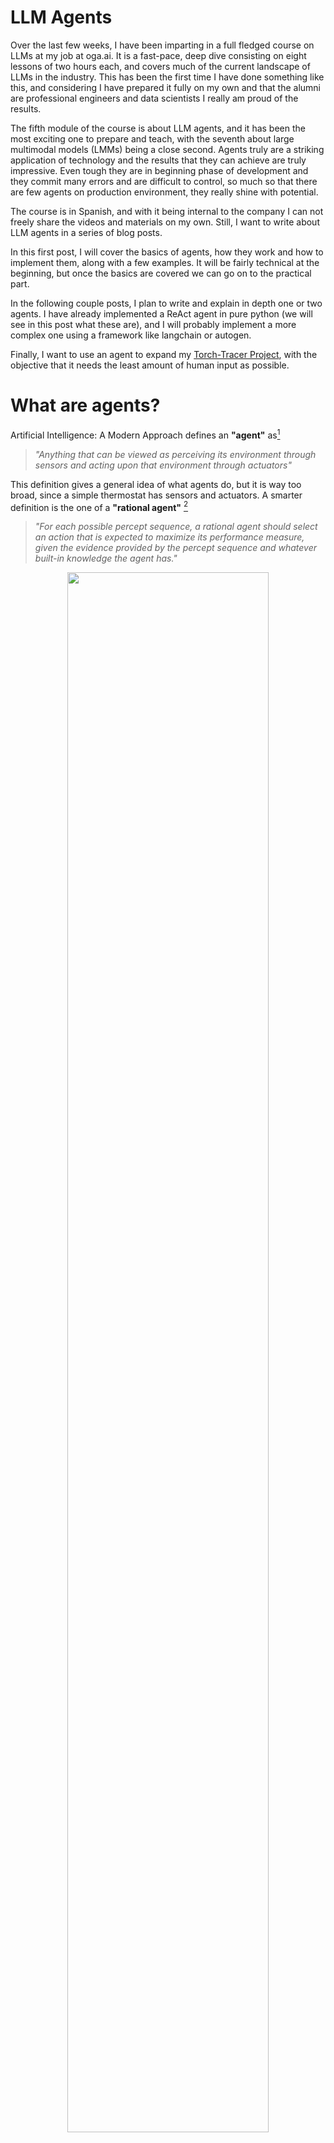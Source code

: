 # LLM Agents

Over the last few weeks, I have been imparting in a full fledged course on LLMs at my job at oga.ai. It is a fast-pace, deep dive consisting on eight lessons of two hours each, and covers much of the current landscape of LLMs in the industry. This has been the first time I have done something like this, and considering I have prepared it fully on my own and that the alumni are professional engineers and data scientists I really am proud of the results.

The fifth module of the course is about LLM agents, and it has been the most exciting one to prepare and teach, with the seventh about large multimodal models (LMMs) being a close second. Agents truly are a striking application of technology and the results that they can achieve are truly impressive. Even tough they are in beginning phase of development and they commit many errors and are difficult to control, so much so that there are few agents on production environment, they really shine with potential.

The course is in Spanish, and with it being internal to the company I can not freely share the videos and materials on my own. Still, I want to write about LLM agents in a series of blog posts.

In this first post, I will cover the basics of agents, how they work and how to implement them, along with a few examples. It will be fairly technical at the beginning, but once the basics are covered we can go on to the practical part.

In the following couple posts, I plan to write and explain in depth one or two agents. I have already implemented a ReAct agent in pure python (we will see in this post what these are), and I will probably implement a more complex one using a framework like langchain or autogen.

Finally, I want to use an agent to expand my [Torch-Tracer Project](https://mvazquez.ai/blog/output/2024-11-12-torch-tracing-01/content.html), with the objective that it needs the least amount of human input as possible.

# What are agents?

Artificial Intelligence: A Modern Approach defines an **"agent"** as[^1]

> _"Anything that can be viewed as perceiving its environment through sensors and acting upon that environment through actuators"_

This definition gives a general idea of what agents do, but it is way too broad, since a simple thermostat has sensors and actuators. A smarter definition is the one of a **"rational agent"** [^1]

> _"For each possible percept sequence, a rational agent should select an action that is expected to maximize its performance measure, given the evidence provided by the percept sequence and whatever built-in knowledge the agent has."_

<p align="center">
  <img src="../../media/2024-11-17-llm-agents/simple_agents.webp" width="80%" />
</p>

<p style="text-align:center; font-style: italic;">Agent Definitions.</p>

This means that a rational agent will try to accomplish an objective as defined by the performance measure. This is what we want, to tell our agent to do something and that it tries, to the best of its abilities, to follow the orders. Here is where the LLM part comes into play.

A **"LLM agent"** is one that uses a LLM as its _brain_ to reason. The central idea is that they use a language model to choose what **actions** they take to **accomplish an objective** given a current **state** or environment.

If you are familiar with prompt chains, as the ones used in langchain and in Retrieval Augmented Generation (RAG), they have many things in common with agents, but agents are more flexible and can show more complex behavior as it chooses what action to take at each moment by itself, while in chaining the possible workflow of the actions is fixed, rigidly specified in code.

### Agentic workflows

An analogy that I find illustrative to understand LLM agents can be made with the writing of an essay. This analogy comes from Andrew Ng[^2].

In a regular LLM workflow you ask the LLM to write an essay about some topic X. Since they are autoregressive models, they will write it directly from the beginning to the end without ever going back to fix errors or improve any section, or stopping to reflect and research more about topic X. This task would be very difficult for most humans, and yet LLMs are surprisingly good at it.

<p align="center">
  <img src="../../media/2024-11-17-llm-agents/regular_llm_workflow.webp" width="80%" />
</p>

<p style="text-align:center; font-style: italic;">Regular LLM workflow to write an essay. </p>

In an agentic workflow, you remove all those restrictions. The agent will be able to reason to take actions to better write the essay. It could decide to start by specifying the essay's structure and researching about the topic in a external data storage (data bases, documents, the internet...). Then it may decide to write a first draft and iteratively improve it until it is finished. At any point of the process it can reflect about what is the best action to take among the set of possible actions, which gives it all these capabilities. Obviously, this workflow will often give better results that the first direct approach.

<p align="center">
  <img src="../../media/2024-11-17-llm-agents/agentic_llm_workflow.webp" width="80%" />
</p>

<p style="text-align:center; font-style: italic;">Agentic LLM workflows allow to take to choose what actions to take to get the best results. </p>

LLM agents are based on the chain-of-thought. By dividing a complex problem in simpler subproblems, it can solve them sequentially to reach the final answer.

1. **Plan** what action to take to get closer to its objective.
2. Perform an **action** and **observe** its consequences.
3. Iterate until reaching the objective _"LLM in a loop"_

<p align="center">
  <img src="../../media/2024-11-17-llm-agents/agent_cot_loop.webp" width="80%" />
</p>

<p style="text-align:center; font-style: italic;">Agentic LLM workflows as loop: Plan, Act, Observe. </p>

As a simple example, consider the common case of a software developer that uses chatGPT to write a code program. They start stating the problem and asking the model to "think step by step". The agent **plans** the actions it should take. Then it **writes** the code. The developer copies that code, pastes it in the script and runs the program. If it fails, they paste the **error trace** to chatgpt to fix it, and if it **works** then the task is finished.

If you automatize this in a loop, it becomes a simple agentic workflow, where the words in bold font correspond to planning, acting and observing.

All the text that is generated by the model during a task is called the **reasoning trace**.

### ReAct agents

You might have noticed that the planning step is not strictly necessary. An agent could just observe the environment and act, and in fact the first agents based on LLMs did just that, but they did not work too well. In 2022 in the ReAct paper[^3] Yao, Shunyu, et al. introduced the Reason + Act framework and showed that it works better than just acting.

The setup is an agent with access to three different actions that leverage a "simple Wikipedia web API: (1)**search**\[entity] returns the first 5 sentences from the corresponding _entity_ wiki page if it exists, or else suggests top-5 similar entities from the Wikipedia search engine, (2)**lookup**\[string], which returns the next sentence in the page containing _string_ simulating a ctrl+F command, and (3)**finish**\[answer] which would finish the current task with _answer_."[^3]

With this environment they compare four different approaches: standard zero-shot, chain of thought prompting, act-only agent and Reason + Act agent. The following example from the paper shows how they try to solve a question about the Apple Remote device. Let's review the first three approaches first.

<p align="center">
  <img src="../../media/2024-11-17-llm-agents/react_01.webp" width="80%" />
</p>

<p style="text-align:center; font-style: italic;">Example of standard zero-shot, chain of thought prompting, act-only from the ReAct paper. </p>

In (1a) zero-shot the LLM just answers directly and gets it wrong. With (1b) chain-of-thought the LLM is prompted to "think step by step before answering", a technique that improves accuracy of language models[^4], but still gets it wrong. In (1c) we have a simple agentic workflow that acts and observes, and allows to use the Wikipedia tools. This time it actually gets close the answer, but ends up returning "yes" as its final answer. The problem with this approach is that the model cannot reflect on what tool to use, how to use it or plan how to get the final answer. The only possibility is to act, stating the action and its argument. ReAct is created to fight this problem.

<p align="center">
  <img src="../../media/2024-11-17-llm-agents/react_02.webp" width="80%" />
</p>

<p style="text-align:center; font-style: italic;">Example of a ReAct agent from the ReAct paper. In this case it manages to get the right answer.</p>

In this last case the agent follows a loop of reason-act-observe that overcomes the previously stated limitations, and it actually gets the correct answer: "keyboard function keys". This example showcases how the model is able plan and reason about the result of its actions. This is a simple yet extremely powerful workflow, and most state of the art agents follow it, with improvements in the reasoning step and an increase in freedom to act. It leverages the powerful large language models by using them as the "brain" of the agent.

### Actions as tools

To implement agents we need to define a **set of possible actions for the agent to take**, among which the agent will have to decide in each iteration. For example it could have access to the following:

-   Ask the user for information.
-   Search the web.
-   Using an external database.
-   Using a calculator or symbolic programming.
-   Using a python code interpreter.

This possible actions are commonly referred as **tools**, and the a set of actions is a **tool box**.

As an example, chatGPT has access to three different tools.

<p align="center">
  <img src="../../media/2024-11-17-llm-agents/chatgpt_tools.webp" width="80%" />
</p>

<p style="text-align:center; font-style: italic;">The gpt-4o model from the chatGPT web UI has access to web browsing, Dall-e image generator, and code interpreter. </p>

At the time of writing gpt-4o has the knowledge cut date of October 2024. That means that the pretraining has data until that date, and it knows nothing that happened thereafter. If I ask it about events posterior to that dat, it will use a web search tool to retrieve the necessary information.

<p align="center">
  <img src="../../media/2024-11-17-llm-agents/chatgpt_web_search.webp" width="80%" />
</p>

<p style="text-align:center; font-style: italic;">GPT does not know the democratic candidate of 2024, so it uses web search tool to answer . </p>

In this [conversation](https://chatgpt.com/share/e/6734e362-6720-800a-ad98-0fe320703b3a) I make chatGPT use the code interpreter tool to generate a plot to showcase it. As of the moment I am writing this post, it is not possible to share conversations in which dall-e is used to generate images, but you can guess how it works: you ask chatgpt to generate an image of a puppy and it decides to call dall-e, writing the image prompt by itself.

Another example is the [langchain tools](https://python.langchain.com/docs/integrations/tools/). These are implemented in the langchain library to be used by language models, and there is a great number and variety of them: several web search providers and code interpreters, a few productivity tools like github, jira or gmail; tools to access databases and even more.

## Agent Showcase

Let's proceed with an agent full workflow as an example. In this case we have an agent, let's call him JARVIS, that assist the user with data queries.

<p align="center">
  <img src="../../media/2024-11-17-llm-agents/workflow_example.webp" width="90%" />
</p>

<p style="text-align:center; font-style: italic;">Jarvis helps the user to get the total number of customers in the database. </p>

When the user asks JARVIS to find out how many clients are in the database, the agent has to figure out the best course of action to get the information. Let’s walk through the sequence step by step to see how JARVIS accomplishes this seemingly simple task:

### Breaking Down the Workflow

The user starts by asking, **"Hey JARVIS, how many clients are there in our database?"** This is the initial input that sets the whole process in motion. Even though this question seems straightforward, there are several steps involved before reaching the final answer.

1. **Understanding the Query**:

    - JARVIS recognizes that it needs to interact with a database to fulfill the user’s request. The initial plan involves listing out the tools available to it, which include accessing tables and querying information.

2. **Exploring the Environment**:

    - To proceed, JARVIS needs to understand what data it has access to. It starts by using a tool to **list all the tables** in the database. The agent observes that there are tables named `AGENTS`, `CUSTOMERS`, `ORDERS`, among others.

3. **Focusing on Relevant Information**:

    - Since the user is asking specifically about clients, JARVIS infers that the relevant information should be in the `CUSTOMERS` table. However, before it can query this table, it needs to understand its structure.

4. **Querying the Table Schema**:

    - JARVIS retrieves the schema of the `CUSTOMERS` table to see what fields are available. It finds that the table includes columns like `CLIENT_ID` and `CLIENT_NAME`.

5. **Formulating a Plan to Extract Information**:

    - Now that JARVIS knows the structure of the table, it formulates a plan to count the entries. The goal is to determine how many rows (i.e., clients) are present in the table.

6. **Executing the SQL Query**:

    - JARVIS constructs a simple SQL query:

        ```sql
        SELECT COUNT(*) FROM CUSTOMERS
        ```

        This query will return the total number of rows in the `CUSTOMERS` table, which corresponds to the number of customers.

7. **Interpreting the Results**:

    - The query is executed, and JARVIS receives the result: `[(25,)]`, indicating there are 25 customers in the database.

8. **Delivering the Final Answer**:

    - With the result in hand, JARVIS returns to the user with the final answer:
      **"There are 25 clients in the database."**

### Key Takeaways from This Example

This workflow showcases a **classic agentic pattern** where JARVIS uses a loop of **planning, acting, and observing**:

-   **Planning**: At multiple steps, JARVIS formulates a plan to achieve the desired outcome. It doesn’t jump straight to querying the database without first understanding the environment.
-   **Acting**: It uses tools effectively to explore the environment, fetch the schema, and run the SQL query.
-   **Observing**: After each action, it observes the output to decide on the next step.

The diagram above reflects how even seemingly simple tasks require agents to break down problems into smaller actions, reflect on the information available, and decide on the best next step. The flexibility of this approach is what makes LLM agents so powerful.

### Reasoning Trace

Trough all this process the LLM generates text that is recursively added to the prompt. This generated text is the reasoning trace.

<p align="center">
  <img src="../../media/2024-11-17-llm-agents/reasoning_trace.webp" width="80%" />
</p>

<p style="text-align:center; font-style: italic;">Reasoning trace generated in the example agentic workflow.</p>

There are only two ways for a language model to access information: weight updates and prompts (in context learning). Since we are only using inference during an agentic task, this means all information about the conversation with the user and the current state that is needed to accomplish the objective must be passed through the prompt for every call. This makes prompt management a crucial aspect of agents.

The simplest approach to accomplish this is to paste all the user interaction and the reasoning trace for every call to the model. This works well for simple tasks that do not generate much text, that does not need access to big quantities of external data and that do not depend on previous interactions with the same or other users. For other tasks a more complex and customized prompt management strategy must be implemented. Trough this post many agent design patterns that can be useful will be explained.

### Code Implementation

I will now show a simple implementation of the example using langchain. I will use the OpenAI api for the language model.

Fist we build a sample database.

```python
# 01_create_and_fill_database.py
import sqlite3
import os

# File path
database_file_path = "./sql_lite_database.db"

# Check if database file exists and delete if it does
if os.path.exists(database_file_path):
    os.remove(database_file_path)
    message = "File 'sql_lite_database.db' found and deleted."
else:
    message = "File 'sql_lite_database.db' does not exist."

# Step 1: Connect to the database or create it if it doesn't exist
conn = sqlite3.connect(database_file_path)

# Step 2: Create a cursor
cursor = conn.cursor()

# Step 3: Create tables
create_table_query1 = """
                        CREATE TABLE IF NOT EXISTS   "AGENTS"
                        (
                            "AGENT_CODE" CHAR(6) NOT NULL PRIMARY KEY,
                            "AGENT_NAME" CHAR(40),
                            "WORKING_AREA" CHAR(35),
                            "COMMISSION" NUMBER(10,2),
                            "PHONE_NO" CHAR(15),
                            "COUNTRY" VARCHAR2(25)
                            );
                        """
create_table_query2 = """
                        CREATE TABLE IF NOT EXISTS   "CUSTOMER"
                        ( "CUST_CODE" VARCHAR2(6) NOT NULL PRIMARY KEY,
                            "CUST_NAME" VARCHAR2(40) NOT NULL,
                            "CUST_CITY" CHAR(35),
                            "WORKING_AREA" VARCHAR2(35) NOT NULL,
                            "CUST_COUNTRY" VARCHAR2(20) NOT NULL,
                            "GRADE" NUMBER,
                            "OPENING_AMT" NUMBER(12,2) NOT NULL,
                            "RECEIVE_AMT" NUMBER(12,2) NOT NULL,
                            "PAYMENT_AMT" NUMBER(12,2) NOT NULL,
                            "OUTSTANDING_AMT" NUMBER(12,2) NOT NULL,
                            "PHONE_NO" VARCHAR2(17) NOT NULL,
                            "AGENT_CODE" CHAR(6) NOT NULL REFERENCES AGENTS
                        );
                        """

create_table_query3 = """
                        CREATE TABLE IF NOT EXISTS "ORDERS"
                        (
                            "ORD_NUM" NUMBER(6,0) NOT NULL PRIMARY KEY,
                            "ORD_AMOUNT" NUMBER(12,2) NOT NULL,
                            "ADVANCE_AMOUNT" NUMBER(12,2) NOT NULL,
                            "ORD_DATE" DATE NOT NULL,
                            "CUST_CODE" VARCHAR2(6) NOT NULL REFERENCES CUSTOMER,
                            "AGENT_CODE" CHAR(6) NOT NULL REFERENCES AGENTS,
                            "ORD_DESCRIPTION" VARCHAR2(60) NOT NULL
                        );
                        """

queries = [create_table_query1, create_table_query2, create_table_query3]
# queries = [create_table_query1, create_table_query2]

for query in queries:
    # execute queries
    cursor.execute(query)

# Step 4: Insert data into tables Agents, Orders and Customers
# For space reasons I will omit most of the rows.
insert_query = """
INSERT INTO AGENTS VALUES ('A007', 'Ramasundar', 'Bangalore', '0.15', '077-25814763', '');
INSERT INTO AGENTS VALUES ('A003', 'Alex ', 'London', '0.13', '075-12458969', '');
...

INSERT INTO CUSTOMER VALUES (
  'C00013', 'Holmes', 'London', 'London', 'UK', '2', '6000.00', '5000.00', '7000.00', '4000.00', 'BBBBBBB', 'A003'
);
INSERT INTO CUSTOMER VALUES (
  'C00001', 'Micheal', 'New York', 'New York', 'USA', '2', '3000.00', '5000.00', '2000.00', '6000.00', 'CCCCCCC', 'A008'
);
...

INSERT INTO ORDERS VALUES('200100', '1000.00', '600.00', '2024-08-01', 'C00013', 'A003', 'SOD');
INSERT INTO ORDERS VALUES('200110', '3000.00', '500.00', '2024-04-15', 'C00019', 'A010', 'SOD');
...
"""

for row in insert_query.splitlines():
    try:
        cursor.execute(row)
    except sqlite3.Error as e:
        print(f"An error occurred: {e}")
        print(row)

# Step 5: Fetch data from tables
list_of_queries = []
list_of_queries.append("SELECT * FROM AGENTS")
list_of_queries.append("SELECT * FROM CUSTOMER")
list_of_queries.append("SELECT * FROM ORDERS")

# execute queries
for query in list_of_queries:
    cursor.execute(query)
    data = cursor.fetchall()

    print(f"--- Data from tables ({query}) ---")
    for row in data:
        print(row)

# Step 7: Close the cursor and connection
cursor.close()
conn.commit()
conn.close()
```

<p align="center">
  <img src="../../media/2024-11-17-llm-agents/tablas.webp" width="80%" />
</p>

<p style="text-align:center; font-style: italic;">Sample database schema.</p>

Now let's implement a simple agent using langchain. First we need to import the necessary libraries and set up our database connection and language model:

```python
from langchain.utilities import SQLDatabase
from langchain.agents.agent_types import AgentType
from langchain.agents.agent_toolkits import SQLDatabaseToolkit
from langchain.agents import create_sql_agent
from langchain_community.llms.openai import OpenAI

# define the database we want to use for our test
db = SQLDatabase.from_uri("sqlite:///sql_lite_database.db")

# choose llm model, in this case the default OpenAI model
llm = OpenAI(
    temperature=0,
    verbose=True,
    openai_api_key=os.getenv("OPENAI_API_KEY"),
)
```

With our database and language model ready, we can create the agent. We'll use langchain's SQL toolkit and the ReAct agent type:

```python
# setup agent
toolkit = SQLDatabaseToolkit(db=db, llm=llm)
agent_executor = create_sql_agent(
    llm=llm,
    toolkit=toolkit,
    verbose=True,
    agent_type=AgentType.ZERO_SHOT_REACT_DESCRIPTION,
)

# define the user's question
question = "How many customers do we have in our database?"
agent_executor.invoke(question)
```

The output shows the agent's reasoning trace as it works through the problem. Let's analyze what's happening:

1. First, it lists the available tables using sql_db_list_tables
2. Then it examines the schema of the CUSTOMER table using sql_db_schema
3. Finally, it executes a simple COUNT query using sql_db_query

The agent concludes that there are 25 customers in the database.

```python
> Entering new SQL Agent Executor chain...
Action: sql_db_list_tables
Action Input: AGENTS, CUSTOMER, ORDERS I should query the schema of the CUSTOMER table to see how many customers are in the database.
Action: sql_db_schema
Action Input: CUSTOMER
CREATE TABLE "CUSTOMER" (
	"CUST_CODE" TEXT(6) NOT NULL,
	"CUST_NAME" TEXT(40) NOT NULL,
	"CUST_CITY" CHAR(35),
	"WORKING_AREA" TEXT(35) NOT NULL,
	"CUST_COUNTRY" TEXT(20) NOT NULL,
	"GRADE" NUMERIC,
	"OPENING_AMT" NUMERIC(12, 2) NOT NULL,
	"RECEIVE_AMT" NUMERIC(12, 2) NOT NULL,
	"PAYMENT_AMT" NUMERIC(12, 2) NOT NULL,
	"OUTSTANDING_AMT" NUMERIC(12, 2) NOT NULL,
	"PHONE_NO" TEXT(17) NOT NULL,
	"AGENT_CODE" CHAR(6) NOT NULL,
	PRIMARY KEY ("CUST_CODE"),
	FOREIGN KEY("AGENT_CODE") REFERENCES "AGENTS" ("AGENT_CODE")
)

/*
3 rows from CUSTOMER table:
CUST_CODE	CUST_NAME	CUST_CITY	WORKING_AREA	CUST_COUNTRY	GRADE	OPENING_AMT	RECEIVE_AMT	PAYMENT_AMT	OUTSTANDING_AMT	PHONE_NO	AGENT_CODE
C00013	Holmes	London	London	UK	2.0000000000	6000.00	5000.00	7000.00	4000.00	BBBBBBB	A003
C00001	Micheal	New York	New York	USA	2.0000000000	3000.00	5000.00	2000.00	6000.00	CCCCCCC	A008
C00020	Albert	New York	New York	USA	3.0000000000	5000.00	7000.00	6000.00	6000.00	BBBBSBB	A008
*/ I should query the CUSTOMER table and count the number of rows to get the total number of customers.
Action: sql_db_query
Action Input: SELECT COUNT(*) FROM CUSTOMER[(25,)] I now know the final answer.
Final Answer: 25
```

This example demonstrates how the agent breaks down the problem into logical steps and uses the available tools to reach the correct answer, following the ReAct pattern we discussed earlier.

Here langchain does most of the work for us with the `create_sql_agent` function, which allows us to have our ReAct agent in few lines of code. In the next blog post I will implement a similar agent from python, since this post is already getting long.

### AgentGPT

As a second showcase of an agent I want to mention [AgentGPT](https://agentgpt.reworkd.ai/). I recommend you create a free account and give it some task. For example, ask it to _Parse the data of the current season of the Spanish football league's first division and export it in a csv file_. It will search the web for the appropriate data, initialize a python environment with some libraries, write a web scraping script and run it, and finally return the .csv file to the user. From a free account it will run out of iterations before achieving it, but it still is a good showcase of what a simple agent is able to do.

## Why use agents?

By this point I hope to have delivered an initial idea of what agents are. If you are still not convinced on their power, by the end of this post you will be. For now I want to clearly explain some of their best attributes in this section.

The first thing to understand is that agents can _augment_ anything a LLM already does. In any task, you can improve the zero-shot performance by implementing an agentic workflow. For example this are the best scores achieved by GPT-3.5 and GPT-4 in HumanEval[^5], a coding benchmark. Their 48.1 and 67 pass@1 original scores increase hugely by using agents, with the best implementation og GPT-4 reaching close to a 100% pass.

<p align="center">
  <img src="../../media/2024-11-17-llm-agents/humaneval_agents.webp" width="100%" />
</p>

<p style="text-align:center; font-style: italic;">Humaneval score comparison of zero-shot LLMs vs agentic implementations.</p>

Other advantages of agents are:

-   They are highly autonomous.
-   They are able to recover from errors.
-   They can perform complex workflows without having to explicitly program them like you would in prompt chaining.

For example, let's consider a SQL Rag system that:

1. Takes a natural language query as input.
2. Transforms the query into SQL.
3. Retrieves the results of the query from the database.
4. Communicates results back to the user.

This is a rag workflow that works for simple tasks, but what happens if the SQL query returns an error? Or the retrieved data is different from what was expected? Or if the user's query is complex and needs to query several tables to return the correct answer?

These limitations of RAG systems are effectively addressed by agents.

## Memory in Agents

The last basic component of agents that we need to talk about is **memory**. Earlier in the post I teased the question when talking about the reasoning trace. Large Language Memory do not have _memory_ of past interactions: all information for a call must passed through the prompt.

So how do we implement the memory in our agent? The truth is that there is not a stablished solution yet, and it depends heavily on the system that is being built.

What we do have are some design patterns that have recently emerged as more advanced agentic applications are being built. In a recent paper about cognitive architectures for language agents[^6], Sumers, Theodore R., et al propose several memory patterns that are becoming standard in the field. They are analogies to different classes of human memory, as studied by psychologists.

### Types of Memory

<p align="center">
  <img src="../../media/2024-11-17-llm-agents/memory_types.webp" width="80%" />
</p>

<p style="text-align:center; font-style: italic;">Memory types found in humans and agents. From the CoALA[^6] paper.</p>

**Procedural Memory** represents the agent's core capabilities encoded in its model weights and implementation code. Just like humans don't consciously think about the mechanics of riding a bike, agents leverage their pre-trained knowledge and coded functions automatically. This includes the language model's understanding of syntax, reasoning patterns, and the defined tools and functions the agent can use. The procedural memory is typically fixed during inference, only changing through model updates or code modifications.

**Semantic Memory** acts as the agent's knowledge base, implemented through external data sources like vector stores, graph databases, or traditional SQL databases. This allows agents to access and reference factual information beyond their training data, similar to how humans draw upon learned knowledge from education and experience. By connecting to these data stores, agents can query relevant information, verify facts, and ground their reasoning in accurate, up-to-date data rather than relying solely on their pre-trained knowledge.

**Episodic Memory** maintains a record of the agent's past experiences and interactions, which can include conversation history, previous task attempts, or user preferences. This memory type helps agents maintain context across multiple interactions and learn from past successes or failures. For example, an agent might remember a user's preferred format for data visualization from earlier conversations, or recall specific approaches that worked well for similar tasks in the past. This can be implemented through conversation logs, task histories, or specialized databases tracking agent-user interactions.

**Working Memory** is the agent's active computational space, primarily manifested in the reasoning trace and the immediate context window of the language model. Like a human's short-term memory holding information for immediate use, working memory contains the current task state, recent observations, and immediate plans. This is typically implemented through prompt engineering and context management, carefully balancing the amount of information kept in the immediate context to avoid overwhelming the model while maintaining task coherence.

### Memory Updates

Memory updates can be performed at different frequencies, each with its own tradeoffs between knowledge freshness and system performance.

<p align="center">
  <img src="../../media/2024-11-17-llm-agents/memory_updates.webp" width="80%" />
</p>

<p style="text-align:center; font-style: italic;">Two methods to update the memory state.</p>

**In the hot path** updates occur in real-time during each agent loop iteration. This ensures the agent always works with the latest information but introduces latency overhead that can impact response times, particularly in conversational applications.

**In the background** performs updates asynchronously at scheduled intervals. This approach maintains system responsiveness by avoiding update-related delays, though the agent may occasionally work with slightly outdated information.

## Schema of an Agent

By now, we've explored how agents can leverage planning, acting, and observing to solve complex tasks iteratively. However, an agent's full potential lies in integrating these components seamlessly within a cohesive architecture. Let’s revisit the diagram we’ve been building towards.

<p align="center"> <img src="../../media/2024-11-17-llm-agents/agent_schema.webp" width="100%" /> </p> 
<p style="text-align:center; font-style: italic;">General schema of an LLM Agent workflow.</p>
As shown above, the core architecture revolves around four primary components: Memory, Planning, Tools, and Action. Each part plays a crucial role in enabling the agent to operate autonomously:

**Memory** serves as the knowledge backbone of the agent. By leveraging both long-term and short-term memory, agents can recall past interactions, user preferences, and contextual information to maintain coherence across sessions. This is akin to the way humans draw upon their experiences and knowledge when solving new problems. For instance, episodic memory might store a detailed conversation history, while semantic memory allows the agent to access databases or other factual sources dynamically.

**Planning** involves breaking down high-level objectives into actionable steps. Here, the agent employs reasoning techniques like reflection, self-critique, and objective decomposition to optimize its approach. By continuously evaluating its progress through chain-of-thought processes, the agent can refine its actions and adapt to changing circumstances or new information. This enables it to move beyond rigid workflows, making it more resilient in real-world scenarios where uncertainty is the norm.

**Tools** extend the agent's capabilities beyond text generation, granting it access to specialized functions like database queries, web searches, or even code execution. This is where LLM agents distinguish themselves from traditional LLM applications—they can dynamically interact with their environment to gather new data, calculate results, or even automate tasks. The toolbox concept allows for modularity, where new tools can be added or swapped out as the agent's needs evolve.

Finally, **Action** is where plans come to fruition. Here, the agent executes the chosen actions, whether it's retrieving data, generating responses, or invoking external tools. By observing the results of its actions, it learns iteratively, adjusting its strategy in the next cycle if needed. This feedback loop—Plan, Act, Observe—is crucial for agents to handle complex, open-ended tasks effectively.

# Agent Design Patterns

LLM agents are an emerging technology still in its early stages. While many companies and talented developers are actively exploring applications powered by agents, these projects are largely still in their infancy. This is evident from the limited number of agents currently deployed in production environments. However, the remarkable potential and versatility of agents have sparked rapid development, leading to the emergence of several innovative design patterns. In this section, I’ll introduce some of the most notable ones shaping the future of agent-based systems.

## Reflection

The concept of reflection in LLM agents is centered around enabling the agent to iteratively evaluate and improve its own output. Think of it as an agent working towards a goal while continuously critiquing itself until the desired outcome is achieved.

Imagine you prompt a coding agent to write a function to accomplish a specific task. Initially, the agent drafts a solution and then immediately shifts to a self-evaluation mode. In this mode, it reviews the code it just generated, checking for correctness, efficiency, and coding style. If the agent identifies any issues—be it logical errors, inefficiencies, or stylistic inconsistencies—it provides feedback and attempts to improve the function.

<p align="center">
  <img src="../../media/2024-11-17-llm-agents/reflection.webp" width="80%" />
</p>

<p style="text-align:center; font-style: italic;">Example of reflection in an agent.</p>

This iterative loop of generation, reflection, and revision continues until the agent is confident that the final result meets all specified requirements. By incorporating this self-critical process, agents can significantly improve their outputs, reducing errors and producing more robust solutions.

## Tool Use

We’ve previously discussed the concept of tools in LLM agents, enabling models to interact with external resources like databases, APIs, or search engines to extend their capabilities. Now, let's explore what happens when this concept is pushed to its limits through the Gorilla[^7] model.

**Gorilla** is a fine-tuned LLaMA-based model specifically designed to excel at generating precise API calls. This system surpasses even GPT-4 in the accuracy of writing API invocations, demonstrating that specialized finetuning can lead to significant performance improvements over general-purpose LLMs.

The core idea behind Gorilla is integrating **document retrieval**. By combining the model with a retrieval mechanism, Gorilla can dynamically access the latest API documentation at test time, ensuring that the generated API calls are not only accurate but also aligned with the most current information.

<p align="center">
  <img src="../../media/2024-11-17-llm-agents/gorilla_tool_use.webp" width="100%" />
</p>

<p style="text-align:center; font-style: italic;">Image from Gorilla: Gorilla model significantly outperforms other LLMs in accuracy while reducing hallucinations.</p>

#### How Gorilla Works

The process begins with curating a dataset comprising **1,645 API calls** from popular sources like HuggingFace, Torch Hub, and TensorFlow Hub. Using this extensive dataset, the team generated **16,450 (instruction, API) pairs** through self-instruct techniques. This set of examples was then used to fine-tune a LLaMA-based model, resulting in Gorilla-7B.

When a user submits a natural language query (e.g., “Generate an image of dancing cats”), Gorilla first retrieves relevant documentation from its **API Database** using an information retriever. The retrieved context helps the model to understand which API is best suited for the task and how to properly call it. This retrieval step significantly reduces hallucinations by grounding the model's responses in real, authoritative documentation.

The result is a system that can adapt to API changes and updates. As demonstrated in the example above, Gorilla can accurately generate API calls like `StableDiffusionPipeline.from_pretrained()` to achieve its objective.

You can explore a live demo of Gorilla [here](https://gorilla.cs.berkeley.edu/leaderboard.html#api-explorer) and experiment with it yourself using their [Colab notebook](https://colab.research.google.com/drive/1DEBPsccVLF_aUnmD0FwPeHFrtdC0QIUP?usp=sharing).

## Planning

To solve complex tasks with agents it is fundamental that they are able to plan a series of simpler steps. Planning capabilities in LLM agents can range from simple task decomposition to sophisticated hierarchical planning systems. More advanced approaches like Tree of Thoughts extend chain-of-thought prompting by exploring multiple reasoning paths simultaneously, evaluating them, and selecting the most promising one to pursue. Some agents even employ meta-planning, where they not only plan the steps to solve a task but also strategize about how to plan effectively, considering factors like resource constraints and potential failure points.

An illustrative example is the HuggingGPT paper[^8], which uses planning in order to leverage other machine learning models found in web communities (e.g. Hugging Face) to solve AI tasks. Specifically, they use ChatGPT to conduct task planning when receiving a user request, select models according to their function descriptions available in Hugging Face, execute each subtask with the selected AI model, and summarize the response according to the execution results.

<p align="center">
  <img src="../../media/2024-11-17-llm-agents/agent_planning_hugging_gpt.webp" width="80%" />
</p>

<p style="text-align:center; font-style: italic;">Overview of HuggingGPT. With an LLM (e.g., ChatGPT) as the core controller and the expert models as the executors, the workflow of HuggingGPT consists of four stages: 1) Task planning: LLM parses the user request into a task list and determines the execution order and resource dependencies among tasks; 2) Model selection: LLM assigns appropriate models to tasks based on the description of expert models on Hugging Face; 3) Task execution: Expert models on hybrid endpoints execute the assigned tasks; 4) Response generation: LLM integrates the inference results of experts and generates a summary of workflow logs to respond to the user. Image from [^8]</p>

## Multi-Agent Systems

Some complex use cases might be too much for a single agent to solve. In multi-agent systems a set of agents interact with each other and with the environment to achieve the objectives, trough a collaborative, competitive or hybrid effort.

These systems can be as simple as two agents performing the same tasks as a single agent divided between them, which simplifies the prompt and state managements as well as allowing for a more intuitive system design with specified roles and tasks, or as complex as a multitudinary swarm of agents with complex and differentiated behaviors which can show emergence of new properties.

<p align="center">
  <img src="../../media/2024-11-17-llm-agents/multi_agents_critic.webp" width="80%" />
</p>
<p style="text-align:center; font-style: italic;">Simple multi-agentic system that replicates the reflection example, with two agents with differentiated roles.</p>

In _ChatDev: Communicative Agents for Software Development_[^9] Qian, Chen, et al. develop "a chat-powered software development framework in which specialized agents driven by large language models (LLMs) are guided in what to communicate (via chat chain) and how to communicate (via communicative dehallucination). These agents actively contribute to the design, coding, and testing phases through unified language-based communication, with solutions derived from their multi-turn dialogues. We found their utilization of natural language is advantageous for system design, and communicating in programming language proves helpful in debugging. This paradigm demonstrates how linguistic communication facilitates multi-agent collaboration, establishing language as a unifying bridge for autonomous task-solving among LLM agents."

<p align="center">
  <img src="../../media/2024-11-17-llm-agents/chatdev.webp" width="80%" />
</p>
<p style="text-align:center; font-style: italic;">ChatDev, a chat-powered software development framework, integrates LLM agents with various social roles, working autonomously to develop comprehensive solutions via multi-agent collaboration. </p>

A cool demonstration video of ChatDev can be found in their [GitHub repository](https://github.com/OpenBMB/ChatDev?tab=readme-ov-file#-what-can-chatdev-do).

In "Improving factuality and reasoning in language models through multiagent debate." Du, Yilun, et al. evaluate the performance of multi-agent systems in a diverse set of tasks and compare them with single-model solutions, and they show that the former consistently outperform the latter.

<p align="center">
  <img src="../../media/2024-11-17-llm-agents/multi_agents_evaluation.webp" width="80%" />
</p>
<p style="text-align:center; font-style: italic;">Accuracy of traditional inference and our multi-agent debate over six benchmarks. </p>

Overall, multi-agent systems demonstrate superior performance compared to single agents across various tasks. However, this improved capability comes with some trade-offs: increased latency due to multiple agent interactions, higher computational and API costs from running multiple models, and greater system complexity. These factors must be weighed when deciding between single and multi-agent architectures for a specific application.

Multi-agent systems can be classified in many ways:

-   **Cooperative**: they collaborate with each other. E.g. chatdev's team working together on a software project.

-   **Competitive**: they have conflicting objectives. E.g. stock brokers that compete to have the best investment portfolio, each trying to outperform the others.

-   **Hybrid**: sometimes they collaborate, other times they compete. E.g. a group of researchers sharing data but competing for funding.

-   **Centralized/orchestrated**: one agent controls and organizes the others. E.g. a project manager coordinating tasks among team members.

-   **Decentralized**: they make decisions locally without a central controller. E.g. a group of open-source contributors working independently on different features.

-   **Hierarchical**: some agents have greater authority or coordination capabilities over others. E.g. a corporate structure where managers oversee teams of employees.

-   **Homogeneous**: all agents are the same. E.g. a swarm of drones programmed to perform identical tasks.

-   **Heterogeneous**: there are differences in roles, tools, etc. E.g. a team of engineers, designers, and marketers each using their specialized skills and tools.

## Execution Termination

In autonomous workflows, it's crucial to clearly define termination conditions, as if they are too lax the loops could keep running and wasting resources, and if they are too strict the loops could be terminated before enough effort has been put into the task. There are several approaches to determine when an agent should stop executing:

### Parameter-Based Limits

The simplest approach is setting hard limits on execution parameters:

-   Maximum number of tokens generated
-   Maximum number of turns or iterations
-   Maximum number of actions performed
-   Time-based limits
-   Cost/budget constraints

These limits act as safety guards to prevent infinite loops or excessive resource consumption.

### Agent-Determined Completion

A more flexible approach lets the agent determine when to finish:

-   Self-evaluation: The agent assesses if it has achieved its objective.
-   External validator: A separate agent reviews and validates the completion.
-   Confidence threshold: The agent continues until reaching a certain confidence level.
-   Failure recognition: The agent can determine if the task is impossible and gracefully terminate.

### Problem-Specific Conditions

Some tasks have natural completion criteria based on their domain:

-   A development agent finishes when all automated tests pass.
-   A data scientist agent stops when reaching a specified accuracy threshold.
-   A search agent terminates upon finding the target information.
-   A game-playing agent concludes when winning or losing.

### Hybrid Approaches

In practice, most systems combine multiple termination conditions:

```python
def agent_execution():
    max_iterations = 100
    while iterations < max_iterations:
        if agent.objective_achieved():
            return SUCCESS
        if agent.is_impossible():
            return FAILURE
        if cost > budget:
            return BUDGET_EXCEEDED

        agent.execute_next_action()
        iterations += 1

    return MAX_ITERATIONS_REACHED
```

This ensures both task completion and system safety while maintaining flexibility in the execution flow.

### Human-in-the-Loop

While agents can operate autonomously, there are scenarios where human intervention is necessary or beneficial. Human-in-the-loop (HITL) is a design pattern where human operators are integrated into the agent's workflow as a special type of tool.

Some key scenarios where HITL is valuable:

-   **Critical Decisions**: When actions have significant consequences (e.g., financial transactions, medical decisions)
-   **Verification**: Validating agent outputs before implementation
-   **Guidance**: Providing additional context or clarification when the agent is uncertain
-   **Learning**: Using human feedback to improve agent performance
-   **Safety**: Acting as a safeguard against potential harmful actions

Humans can be thought of as a AGI tool - they have general problem-solving capabilities and can provide input that helps agents overcome their limitations.

#### Implementation Approaches

There are several ways to implement HITL in agent systems:

```python
# Example of a simple human-in-the-loop tool
class HumanInputTool:
    def run(self, query: str) -> str:
        """Get input from human operator"""
        print(f"\nHuman input needed: {query}")
        return input("Your response: ")

# Example usage in an agent workflow
if confidence_score < THRESHOLD:
    human_input = human_tool.run(
        "I'm uncertain about this step. Should I proceed with action X?"
    )
    if human_input.lower() != 'yes':
        return alternative_action()
```

Langchain provides an already implemented human tool.

```python
from langchain.agents import AgentType, initialize_agent, load_tools
from langchain_openai import ChatOpenAI, OpenAI

llm = ChatOpenAI(temperature=0.0)
math_llm = OpenAI(temperature=0.0)
tools = load_tools(
    ["human", "llm-math"],
    llm=math_llm,
)

agent_chain = initialize_agent(
    tools,
    llm,
    agent=AgentType.ZERO_SHOT_REACT_DESCRIPTION,
    verbose=True,
)

agent_chain.run("What's my friend Eric's surname?")
```

#### Balancing Autonomy and Oversight

The key is finding the right balance between agent autonomy and human oversight:

-   **Selective Intervention**: Only involve humans for critical decisions
-   **Asynchronous Review**: Queue non-urgent decisions for batch human review
-   **Confidence Thresholds**: Use human input when agent confidence is low
-   **Progressive Autonomy**: Gradually reduce human involvement as agent reliability improves

By incorporating HITL effectively, agents can leverage human expertise while maintaining efficient operation. This creates a symbiotic system where both automated and human intelligence work together to achieve optimal results.

# Agent Development Ecosystem

The landscape of LLM agent development has rapidly evolved, giving rise to a rich ecosystem of frameworks, tools, and applications. While it's possible to build agents from scratch using basic LLM APIs, modern development frameworks provide abstractions and pre-built tools that significantly accelerate the development process. These frameworks handle common challenges like prompt management, tool integration, and memory systems, allowing developers to focus on their specific use cases.

In this section, we'll explore the major frameworks powering agent development today, examine notable examples of successful agent implementations, and look at some of the emerging products and applications in this space. Whether you're building a simple task-specific agent or a complex multi-agent system, understanding this ecosystem will help you choose the right tools and approaches for your needs.

## Development Frameworks

Several frameworks have emerged to facilitate the development of LLM agents, each with its own strengths and trade-offs:

### OpenAI Assistants

The OpenAI Assistants API provides the most polished out-of-the-box experience for building agents. The framework comes with comprehensive built-in capabilities for function calling and tool use, allowing developers to quickly integrate custom actions into their agents. It features robust file handling and retrieval systems, making it easy to work with documents and data. Additionally, it includes a powerful code interpreter for executing Python code and advanced image analysis capabilities. The framework also handles conversation management through its thread system, maintaining context across multiple interactions seamlessly.

However, it's limited to OpenAI's models and has less flexibility in customization compared to other frameworks.

### LangChain

LangChain is the most comprehensive and widely-used framework for building LLM applications. The framework stands out for its extensive integration ecosystem, supporting a wide range of LLM providers and external tools. Its flexible architecture provides powerful abstractions for building complex workflows, while maintaining clarity and modularity. The vibrant community has contributed numerous components and extensions, creating a rich ecosystem of ready-to-use solutions. LangChain offers sophisticated memory management with support for various types of memory and storage solutions, and includes a comprehensive set of pre-built agents and tools for common use cases.

The framework's flexibility makes it suitable for both simple chatbots and complex multi-agent systems, though this versatility can come with a steeper learning curve.

### AutoGen

AutoGen specializes in building multi-agent systems with a focus on simplicity and scalability. The framework provides a streamlined API that makes agent-to-agent communication intuitive and efficient, while supporting parallel execution for improved performance. Its conversation management system is specifically designed for complex multi-agent interactions, handling message routing and context maintenance automatically. AutoGen integrates naturally with popular development tools, making it easy to incorporate into existing workflows. The framework particularly shines in scenarios requiring group chat-like interactions between agents, with built-in support for various conversation patterns.

While more focused than LangChain, AutoGen excels in scenarios requiring multiple cooperating agents.

### CrewAI

CrewAI emphasizes human-like collaboration patterns in multi-agent systems. The framework implements a role-based architecture that mirrors real-world team structures, making it intuitive to design complex agent interactions. Its process-oriented task management system helps organize and coordinate work between agents effectively. CrewAI provides access to a vast ecosystem of pre-built agent templates, significantly reducing development time for common use cases. The framework seamlessly integrates with popular development tools and emphasizes hierarchical team structures, making it particularly suitable for business applications.

While only partially open-source, CrewAI offers powerful abstractions for building collaborative agent systems.

The choice of framework often depends on specific requirements like model flexibility, deployment constraints, and complexity of the intended agent system.

-   Choose **OpenAI Assistants** for quick prototypes and production-ready single agents
-   Use **LangChain** for maximum flexibility and complex custom solutions
-   Pick **AutoGen** when building systems with multiple interacting agents
-   Select **CrewAI** for business processes that mirror human team structures

## Notable Open Source Agent Projects

The open source community has been at the forefront of LLM agent innovation, producing several groundbreaking projects that push the boundaries of what's possible with this technology. From autonomous agents that can learn and explore virtual environments to collaborative systems that mimic human research teams, these projects serve as both technical demonstrations and foundations for future development.

Let's explore some of the most influential open source agent projects that have emerged in recent years. Each of these implementations showcases unique approaches to agent architecture, demonstrates novel capabilities, and has contributed valuable insights to the field.

### BabyAGI

BabyAGI[^9] represents one of the earliest and most influential autonomous agent projects, with its latest iteration BabyAGI 2o focusing on self-building capabilities. Unlike traditional agents with fixed toolsets, BabyAGI 2o can dynamically create and register new tools as needed to complete user-defined tasks. The agent analyzes tasks, determines what tools it needs, writes the code for those tools, and executes them - all without human intervention.

Key features that make BabyAGI notable:
- Dynamic tool creation and updating based on task requirements
- Automatic package management and dependency handling
- Iterative error handling and self-improvement
- Support for multiple LLM backends through litellm
- Ability to handle diverse tasks from web scraping to image generation

For example, BabyAGI 2o can autonomously create tools to scrape news headlines, analyze images, or even generate creative content by combining multiple APIs. This flexibility and self-improving nature has made it an important reference architecture for autonomous agent development.

You can explore BabyAGI 2o through these resources:
- [BabyAGI 2o GitHub Repository](https://github.com/yoheinakajima/babyagi-2o)
- [Demo: BabyAGI 2o creating tools for news analysis](https://x.com/yoheinakajima/status/1847160880674623762)
- [Original BabyAGI announcement and demo](https://x.com/yoheinakajima/status/1839398354364838366)

### Generative Agents

Generative Agents[^11] is a fascinating research project that explores how LLM-powered agents can simulate believable human behavior in interactive environments. Created by researchers at Stanford, this project places 25 autonomous agents in a sandbox world inspired by The Sims, where they live, work, and interact with each other naturally.

Key features of the architecture:
- **Memory Stream**: A comprehensive database that records agents' experiences in natural language, including both direct observations and inter-agent communications
- **Retrieval System**: Surfaces relevant context based on three factors:
  - Recency: Prioritizes recent events
  - Importance: Distinguishes between mundane and core memories
  - Relevance: Considers relationship to current situation
- **Reflection Mechanism**: Synthesizes memories into higher-level inferences that guide future behavior
- **Planning & Reaction**: Translates reflections and environmental information into actions, considering relationships between agents

<p align="center">
  <img src="../../media/2024-11-17-llm-agents/generative_agents.webp" width="100%" />
</p>
<p style="text-align:center; font-style: italic;">Generative Agents places LLMs in a virtual environment simulating a town where they can freely interact with each other. </p>

The simulation demonstrates emergent social behaviors like:
- Information spreading through the community
- Relationship memory (agents continuing previous conversations)
- Spontaneous social event organization
- Development of opinions and preferences based on experiences

For example, agents wake up, cook breakfast, and head to work; artists create while authors write; they form opinions, notice each other, and initiate conversations. They can remember past interactions and use them to plan future activities, creating a rich tapestry of simulated social life.

This project showcases how LLM agents can create complex, believable behaviors through the combination of memory, planning, and social interaction systems. The emergent behaviors demonstrate the potential for using such systems to study human social dynamics or create more realistic NPCs in games.

### ChatDev

ChatDev is an innovative open-source project that simulates a virtual software company powered by LLM agents. The system creates a collaborative environment where multiple specialized agents work together to develop software from natural language descriptions, similar to how human teams operate in real software companies.

Key features:
- **Role-Based Architecture**: Includes specialized agents like CEO, CTO, Programmers, Reviewers, and Testers
- **Natural Communication**: Agents collaborate through natural language discussions to design, implement and test software
- **Comprehensive Development Process**: Handles the complete software lifecycle from requirements analysis to testing
- **Customizable Framework**: Allows defining custom roles, development processes, and tool integrations
- **Multi-Agent Collaboration**: Leverages different agent perspectives and expertise to produce better solutions

<p align="center">
  <img src="../../media/2024-11-17-llm-agents/chatdev.webp" width="80%" />
</p>
<p style="text-align:center; font-style: italic;">ChatDev integrates LLM agents with various social roles, working autonomously to develop comprehensive software solutions via multi-agent collaboration.</p>

For example, when given a task to create a game, the CEO agent might first analyze requirements and create a project plan, the CTO would design the technical architecture, programmers would implement the code, reviewers would check for issues, and testers would verify functionality - all coordinating through natural language conversations.

The project demonstrates how structured multi-agent systems can tackle complex creative tasks by breaking them down into specialized roles and facilitating effective communication between agents. You can explore ChatDev through:
- [GitHub Repository](https://github.com/OpenBMB/ChatDev)
- [Interactive Demo Platform](https://chatdev.toscl.com/)

### ChemCrow

ChemCrow[^12] is a specialized LLM agent designed for complex chemistry tasks across organic synthesis, drug discovery, and materials design. Rather than relying on general chemistry knowledge, ChemCrow integrates 18 expert-designed chemistry tools that enable it to perform sophisticated chemical analysis and planning.

Key features:
- **Comprehensive Toolset**: Includes tools for molecular analysis, safety checks, reaction prediction, and literature search
- **Safety-First Design**: Automated checks for chemical weapons, explosives, and general safety considerations
- **Multi-Step Planning**: Can design and validate complex synthesis pathways
- **Literature Integration**: Combines web search and scientific paper analysis for up-to-date information
- **Python Integration**: Built-in REPL for computational chemistry tasks

The tools are organized into four main categories:
1. **General Tools**: Web search, literature search, Python REPL
2. **Molecule Tools**: Structure analysis, pricing, patent checking, similarity comparison
3. **Safety Tools**: Chemical weapon checks, explosive detection, safety summaries
4. **Chemical Reaction Tools**: Reaction naming, prediction, and synthesis planning

<p align="center">
  <img src="../../media/2024-11-17-llm-agents/chemcrow_process.webp" width="80%" />
</p>
<p style="text-align:center; font-style: italic;">ChemCrow's workflow combines expert tools with LLM reasoning for chemistry tasks</p>

ChemCrow follows a "Thought, Action, Action Input, Observation" workflow where it:
1. Reasons about the current state and goal
2. Selects appropriate chemistry tools
3. Executes actions and observes results
4. Iterates until reaching the solution

The system can integrate with robotic lab systems like IBM's RoboRXN for physical synthesis execution, bridging the gap between computational and experimental chemistry.

<p align="center">
  <img src="../../media/2024-11-17-llm-agents/chemcrow_human_colab.webp" width="80%" />
</p>
<p style="text-align:center; font-style: italic;">ChemCrow is designed to collaborate with human chemists, combining AI capabilities with expert oversight</p>

[Source: In Silico Chemistry](https://www.insilicochemistry.io/tutorials/foundations/gpt-4-for-chemistry#h.vb7wz0s6qbcr)


### Voyager

Voyager[^13] is a groundbreaking LLM-powered agent that demonstrates autonomous learning and exploration in Minecraft. Unlike traditional game AI that follows predefined objectives, Voyager continuously explores its environment, develops new skills, and makes discoveries without human intervention.

Key components:
- **Automatic Curriculum**: Generates exploration goals based on current skills and world state
- **Skill Library**: Stores and retrieves executable code for complex behaviors
- **Iterative Prompting**: Refines code through environment feedback and self-verification

<p align="center">
  <img src="../../media/2024-11-17-llm-agents/voyager.webp" width="80%" />
</p>
<p style="text-align:center; font-style: italic;">Voyager's curriculum generation process adapts to the agent's current capabilities and environment</p>

The agent demonstrates impressive capabilities:
- Discovers 3.3x more unique items than previous approaches
- Traverses 2.3x longer distances across diverse terrains
- Unlocks tech tree milestones up to 15.3x faster than prior methods
- Successfully transfers skills to new worlds and tasks

<p align="center">
  <img src="../../media/2024-11-17-llm-agents/voyager_tech_discovery.webp" width="80%" />
</p>
<p style="text-align:center; font-style: italic;">Voyager progressively discovers new technologies and crafting abilities through autonomous exploration</p>

For example, if Voyager finds itself in a desert, it will prioritize learning to harvest sand and cactus before pursuing iron collection. The agent continuously refines its skills based on environmental feedback and stores mastered behaviors in its skill library for future use, much like how human players learn and adapt to the game.

You can explore Voyager through the [project website](https://voyager.minedojo.org/), which includes detailed documentation, examples, and research findings.

## Commercial Agent Applications & Products

The transition from research to production has begun, with companies deploying agent technology in real-world applications. These implementations often combine multiple advanced capabilities like code generation, tool use, and multi-agent collaboration into cohesive products that showcase what's currently possible with LLM agents.

### OS-Copilot

OS-Copilot[^14] breaks new ground by creating a generalist computer agent that can interact with entire operating systems. Its FRIDAY agent interfaces with comprehensive OS elements including the web, terminals, files, and third-party applications through a three-component architecture of Planner, Configurator, and Actor.

<p align="center">
  <img src="../../media/2024-11-17-llm-agents/os_copilot.webp" width="80%" />
</p>
<p style="text-align:center; font-style: italic;">OS-Copilot's architecture enables comprehensive interaction with operating system components through self-improving capabilities</p>

The system implements working, declarative, and procedural memory inspired by human cognition, allowing it to learn from experience. When encountering new tasks, it can generate Python tools on demand and verify their success, storing working solutions for future use. This approach has led to impressive results on the GAIA benchmark and enabled mastery of complex applications like Excel and PowerPoint.

You can explore more through their [project website](https://os-copilot.github.io/).

### Devin

Devin represents the next evolution in AI coding assistants by functioning as a complete development environment. Unlike traditional coding assistants that only suggest snippets, Devin operates autonomously with its own integrated terminal, editor, and browser.

<p align="center">
  <img src="../../media/2024-11-17-llm-agents/devin.webp" width="80%" />
</p>
<p style="text-align:center; font-style: italic;">Devin's integrated development environment includes a terminal, editor, and browser for autonomous coding</p>

The system handles diverse engineering tasks from code migrations to CI/CD pipeline management, learning from codebases and adapting to team-specific workflows. For instance, when setting up a Next.js repository, Devin can autonomously clone the repo, understand setup instructions, install dependencies, and resolve any issues that arise.

Learn more at [devin.ai](https://devin.ai/).

### Open-Interpreter

Open-Interpreter takes a different approach by providing a natural language interface to your computer's local capabilities. Unlike cloud-based solutions, it runs code directly on your machine with full system access.

<p align="center">
  <img src="../../media/2024-11-17-llm-agents/open_interpreter.webp" width="80%" />
</p>
<p style="text-align:center; font-style: italic;">Open-Interpreter provides a natural language interface to your computer's capabilities through local code execution</p>

The system supports multiple programming languages and shell commands, with built-in safety controls through a code review system. Its flexibility enables diverse applications from data analysis to system administration, all through a ChatGPT-like terminal interface. With over 55,000 GitHub stars, it has demonstrated significant community adoption.

Explore the project through their [GitHub repository](https://github.com/OpenInterpreter/open-interpreter).

### Claude Computer Use

Claude 3.5 Sonnet introduces a novel approach to computer interaction by enabling direct control of screens, cursors, and keyboards through visual understanding. This allows Claude to interact with any application through its graphical interface, rather than requiring specific API integrations.

<p align="center">
  <img src="../../media/2024-11-17-llm-agents/claude_computer_use.webp" width="80%" />
</p>
<p style="text-align:center; font-style: italic;">Claude can interact with computers through visual understanding and direct control of mouse and keyboard</p>

The system outperforms other AI systems on the OSWorld benchmark, scoring 14.9% in screenshot-only tasks compared to the next best system's 7.8%. When given more steps, it achieves 22.0% accuracy. The capability is currently in beta and available through Anthropic's API, as detailed in their [announcement](https://www.anthropic.com/news/3-5-models-and-computer-use) and [documentation](https://docs.anthropic.com/en/docs/build-with-claude/computer-use).

### Replit Agent

Replit Agent integrates AI assistance directly into their cloud development environment, enabling end-to-end application development from natural language descriptions to production deployment.

<p align="center">
  <img src="../../media/2024-11-17-llm-agents/replit.webp" width="80%" />
</p>
<p style="text-align:center; font-style: italic;">Replit Agent can develop and deploy web applications from natural language descriptions</p>

The system has already enabled impressive real-world applications, from custom health dashboards to interactive campus maps. Available to Replit Core subscribers, it maintains project context across development sessions and even supports mobile development through their app.

Full details are available in their [announcement](https://blog.replit.com/introducing-replit-agent) and [documentation](https://docs.replit.com/replitai/agent).

### AIDE (AI Data Engineer)

AIDE pushes the boundaries of automated data science through its innovative Solution Space Tree Search (SSTS) approach. Unlike linear workflows, AIDE explores multiple solution paths simultaneously while iteratively refining promising approaches.

<p align="center">
  <img src="../../media/2024-11-17-llm-agents/aide_workflow.webp" width="80%" />
</p>
<p style="text-align:center; font-style: italic;">AIDE's Solution Space Tree Search explores multiple solution paths simultaneously</p>

The system has achieved impressive results, reaching top 1% performance on multiple Kaggle competitions while generating novel feature engineering approaches. Its comprehensive pipeline handles everything from data preprocessing to model selection, producing clean, maintainable code throughout the process.

More details can be found in their [technical report](https://www.weco.ai/blog/technical-report).



## References

[^1]: Russell, S., & Norvig, P. (2020). _Artificial Intelligence: A Modern Approach_ (4th ed.). Pearson.
[^2]: [What's next for AI agentic workflows ft. Andrew Ng of AI Fund](https://www.youtube.com/watch?v=sal78ACtGTc)
[^3]: Yao, Shunyu, et al. "React: Synergizing reasoning and acting in language models." arXiv preprint arXiv:2210.03629 (2022). [https://arxiv.org/abs/2210.03629](https://arxiv.org/abs/2210.03629)
[^4]: Wei, Jason, et al. "Chain-of-thought prompting elicits reasoning in large language models." Advances in neural information processing systems 35 (2022): 24824-24837. [https://arxiv.org/abs/2201.11903](https://arxiv.org/abs/2201.11903)
[^5]: [HumanEval Benchmark in paperswithcode](https://paperswithcode.com/sota/code-generation-on-humaneval)
[^6]: CoALA: Cognitive Architectures for Language Agents. Sumers, Theodore R., et al Transactions on Machine Learning Research (oct 2024). [https://arxiv.org/abs/2309.02427](https://arxiv.org/abs/2309.02427)
[^7]: Patil, Shishir G., et al. "Gorilla: Large language model connected with massive apis." arXiv preprint arXiv:2305.15334 (2023). [https://arxiv.org/abs/2305.15334](https://arxiv.org/abs/2305.15334)
[^8]: Shen, Yongliang, et al. "Hugginggpt: Solving ai tasks with chatgpt and its friends in hugging face." Advances in Neural Information Processing Systems 36 (2024). [https://arxiv.org/abs/2303.17580](https://arxiv.org/abs/2303.17580)
[^9]: Qian, Chen, et al. "Communicative agents for software development." arXiv preprint arXiv:2307.07924 6 (2023). [https://arxiv.org/abs/2307.07924](https://arxiv.org/abs/2307.07924)
[^10]: Du, Yilun, et al. "Improving factuality and reasoning in language models through multiagent debate." arXiv preprint arXiv:2305.14325 (2023).
[^11]: Park, Joon Sung, et al. "Generative agents: Interactive simulacra of human behavior." Proceedings of the 36th annual acm symposium on user interface software and technology. 2023.
[^12]: Bran, Andres M., et al. "ChemCrow: Augmenting large-language models with chemistry tools." arXiv preprint arXiv:2304.05376 (2023). [https://arxiv.org/abs/2304.05376](https://arxiv.org/abs/2304.05376)
[^13]: Wang, Guanzhi, et al. "Voyager: An open-ended embodied agent with large language models." arXiv preprint arXiv:2305.16291 (2023). [https://arxiv.org/abs/2305.16291](https://arxiv.org/abs/2305.16291)^
[^14]: OS-Copilot: Towards Generalist Computer Agents with Self-Improvement. [https://arxiv.org/abs/2402.07456](https://arxiv.org/abs/2402.07456)
